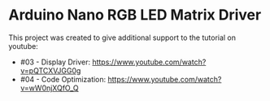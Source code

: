 # Arduino Nano RGB LED Matrix Driver

This project was created to give additional support to the tutorial on youtube:

- #03 - Display Driver: https://www.youtube.com/watch?v=pQTCXVJGG0g
- #04 - Code Optimization: https://www.youtube.com/watch?v=wW0njXQfO_Q
